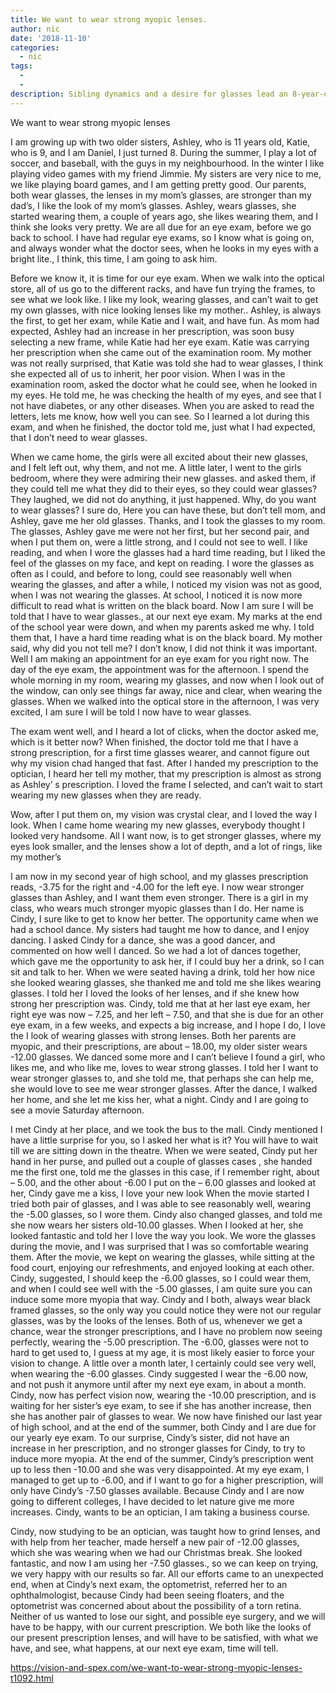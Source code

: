 ```yaml
---
title: We want to wear strong myopic lenses.
author: nic
date: '2018-11-10'
categories:
  - nic
tags:
  - 
  - 
description: Sibling dynamics and a desire for glasses lead an 8-year-old boy on an unexpected journey of self-discovery.
---
```

We want to wear strong myopic lenses


I am growing up with two older sisters, Ashley, who is 11 years old, Katie, who is 9, 
and I am Daniel, I just turned 8.
During the summer, I play a lot of soccer, and baseball, with the guys in my neighbourhood.
In the winter I like playing video games with my friend Jimmie.
My sisters are very nice to me, we like playing board games, and I am getting pretty good.
Our parents, both wear glasses, the lenses in my mom’s glasses, are stronger than my dad’s, I like 
the look of my mom’s glasses.
Ashley, wears glasses, she started wearing them, a couple of years ago, she likes wearing them, and I think she looks very pretty.
We are all due for an eye exam, before we go back to school.
I have had regular eye exams, so I know what is going on, and always wonder what the doctor sees, when he looks in my eyes with a bright lite., I think, this time, I am going to ask him.


Before we know it, it is time for our eye exam.
When we walk into the optical store, all of us go to the different racks, and have fun trying the frames, to see what we look like.
I like my look, wearing glasses, and can’t wait to get my own glasses, with nice looking lenses like my mother..
Ashley, is always the first, to get her exam, while Katie and I wait, and have fun.
As mom had expected, Ashley had an increase in her prescription, was soon busy selecting a new frame, while Katie had her eye exam.
Katie was carrying her prescription when she came out of the examination room.
My mother was not really surprised, that Katie was told she had to wear glasses, I think she expected all of us to inherit, her poor vision.
When I was in the examination room, asked the doctor what he could see, when he looked in my eyes.
He told me, he was checking the health of my eyes, and see that I not have diabetes, or any other diseases.
When you are asked to read the letters, lets me know, how well you can see.
So I learned a lot during this exam, and when he finished, the doctor told me, just what I had expected, that I don’t need to wear glasses.


When we came home, the girls were all excited about their new glasses, and I felt left out, why them, and not me.
A little later, I went to the girls bedroom, where they were admiring their new glasses.
and asked them, if they could tell me what they did to their eyes, so they could wear glasses?
They laughed, we did not do anything, it just happened.
Why, do you want to wear glasses?
I sure do,
Here you can have these, but don’t tell mom, and Ashley, gave me her old glasses.
Thanks, and I took the glasses to my room.
The glasses, Ashley gave me were not her first, but her second pair, and when I put them on, were a little strong, and I could not see to well.
I like reading, and when I wore the glasses had a hard time reading, but I liked the feel of the glasses on my face, and kept on reading.
I wore the glasses as often as I could, and before to long, could see reasonably well when wearing the
glasses, and after a while, I noticed my vision was not as good, when I was not wearing the glasses.
At school, I noticed it is now more difficult to read what is written on the black board.
Now I am sure I will be told that I have to wear glasses., at our next eye exam.
My marks at the end of the school year were down, and when my parents asked me why.
I told them that, I have a hard time reading what is on the black board.
My mother said, why did you not tell me?
I don’t know, I did not think it was important.
Well I am making an appointment for an eye exam for you right now.
The day of the eye exam, the appointment was for the afternoon.
I spend the whole morning in my room, wearing my glasses, and now when I look out of the window, can only see things far away, nice and clear, when wearing the glasses.
When we walked into the optical store in the afternoon, I was very excited, I am sure I will be told I now have to wear glasses.


The exam went well, and I heard a lot of clicks, when the doctor asked me, which is it better now?
When finished, the doctor told me that I have a strong prescription, for a first time glasses wearer,
and cannot figure out why my vision chad hanged that fast.
After I handed my prescription to the optician, I heard her tell my mother, that my prescription is almost as strong as Ashley’ s prescription.
I loved the frame I selected, and can’t wait to start wearing my new glasses when they are ready. 


Wow, after I put them on, my vision was crystal clear, and I loved the way I look. 
When I came home wearing my new glasses, everybody thought I looked very handsome.
All I want now, is to get stronger glasses, where my eyes look smaller, and the lenses show a lot of depth, and a lot of rings, like my mother’s


I am now in my second year of high school, and my glasses prescription reads, -3.75 for the right and -4.00 for the left eye.
I now wear stronger glasses than Ashley, and I want them even stronger.
There is a girl in my class, who wears much stronger myopic glasses than I do.
Her name is Cindy, I sure like to get to know her better.
The opportunity came when we had a school dance. 
My sisters had taught me how to dance, and I enjoy dancing.
I asked Cindy for a dance, she was a good dancer, and commented on how well I danced.
So we had a lot of dances together, which gave me the opportunity to ask her, if I could buy her a drink, so I can sit and talk to her.
When we were seated having a drink, told her how nice she looked wearing glasses, she thanked me and told me she likes wearing glasses.
I told her I loved the looks of her lenses, and if she knew how strong her prescription was.
Cindy, told me that at her last eye exam, her right eye was now – 7.25, and her left – 7.50, and that she is due for an other eye exam, in a few weeks, and expects a big increase, and I hope I do, I love the I look of wearing glasses with strong lenses.
Both her parents are myopic, and their prescriptions, are about – 18.00, my older sister wears -12.00 glasses.
We danced some more and I can’t believe I found a girl, who likes me, and who like me, loves to wear strong glasses.
I told her I want to wear stronger glasses to, and she told me, that perhaps she can help me, she would love to see me wear stronger glasses.
After the dance, I walked her home, and she let me kiss her, what a night.
Cindy and I are going to see a movie Saturday afternoon.


I met Cindy at her place, and we took the bus to the mall.
Cindy mentioned I have a little surprise for you, so I asked her what is it? 
You will have to wait till we are sitting down in the theatre.
When we were seated, Cindy put her hand in her purse, and pulled out a couple of glasses cases ,
she handed me the first one, told me the glasses in this case, if I remember right, about – 5.00,
and the other about -6.00
I put on the – 6.00 glasses and looked at her, Cindy gave me a kiss, I love your new look
When the movie started I tried both pair of glasses, and I was able to see reasonably well, wearing
the -5.00 glasses, so I wore them.
Cindy also changed glasses, and told me she now wears her sisters old-10.00 glasses.
When I looked at her, she looked fantastic and told her I love the way you look.
We wore the glasses during the movie, and I was surprised that I was so comfortable wearing them.
After the movie, we kept on wearing the glasses, while sitting at the food court, enjoying our refreshments, and enjoyed looking at each other.
Cindy, suggested, I should keep the -6.00 glasses, so I could wear them, and when I could see well with the -5.00 glasses, I am quite sure you can induce some more myopia that way.
Cindy and I both, always wear black framed glasses, so the only way you could notice they were not our regular glasses, was by the looks of the lenses.
Both of us, whenever we get a chance, wear the stronger prescriptions, and I have no problem now seeing perfectly, wearing the -5.00 prescription.
The -6.00, glasses were not to hard to get used to, I guess at my age, it is most likely easier to force your vision to change.
A little over a month later, I certainly could see very well, when wearing the -6.00 glasses.
Cindy suggested I wear the -6.00 now, and not push it anymore until after my next eye exam, in about a month.
Cindy, now has perfect vision now, wearing the -10.00 prescription, and is waiting for her sister’s eye exam, to see if she has another increase, then she has another pair of glasses to wear.
We now have finished our last year of high school, and at the end of the summer, both Cindy and I are due for our yearly eye exam. 
To our surprise, Cindy’s sister, did not have an increase in her prescription, and no stronger glasses for Cindy, to try to induce more myopia.
At the end of the summer, Cindy’s prescription went up to less then -10.00 and she was very disappointed.
At my eye exam, I managed to get up to -6.00, and if I want to go for a higher prescription, will only have Cindy’s -7.50 glasses available.
Because Cindy and I are now going to different colleges, I have decided to let nature give me more increases.
Cindy, wants to be an optician, I am taking a business course.


Cindy, now studying to be an optician, was taught how to grind lenses, and with help from her teacher, 
made herself a new pair of -12.00 glasses, which she was wearing when we had our Christmas break.
She looked fantastic, and now I am using her -7.50 glasses., so we can keep on trying, we very happy with our results so far.
All our efforts came to an unexpected end, when at Cindy’s next exam, the optometrist, referred her to an ophthalmologist, because Cindy had been seeing floaters, and the optometrist was concerned about about the possibility of a torn retina.
Neither of us wanted to lose our sight, and possible eye surgery, and we will have to be happy, with our current prescription.
We both like the looks of our present prescription lenses, and will have to be satisfied, with what we have, and see, what happens, at our next eye exam, time will tell.

https://vision-and-spex.com/we-want-to-wear-strong-myopic-lenses-t1092.html